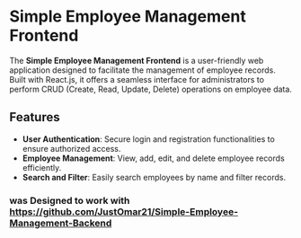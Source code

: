 # Simple Employee Management Frontend

The **Simple Employee Management Frontend** is a user-friendly web application designed to facilitate the management of employee records. Built with React.js, it offers a seamless interface for administrators to perform CRUD (Create, Read, Update, Delete) operations on employee data.

## Features

- **User Authentication**: Secure login and registration functionalities to ensure authorized access.
- **Employee Management**: View, add, edit, and delete employee records efficiently.
- **Search and Filter**: Easily search employees by name and filter records.

### was Designed to work with https://github.com/JustOmar21/Simple-Employee-Management-Backend
